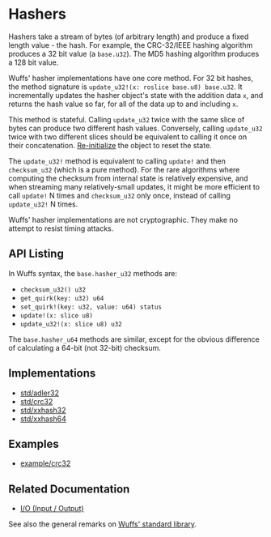 # Hashers

Hashers take a stream of bytes (of arbitrary length) and produce a fixed length
value - the hash. For example, the CRC-32/IEEE hashing algorithm produces a 32
bit value (a `base.u32`). The MD5 hashing algorithm produces a 128 bit value.

Wuffs' hasher implementations have one core method. For 32 bit hashes, the
method signature is `update_u32!(x: roslice base.u8) base.u32`. It
incrementally updates the hasher object's state with the addition data `x`, and
returns the hash value so far, for all of the data up to and including `x`.

This method is stateful. Calling `update_u32` twice with the same slice of
bytes can produce two different hash values. Conversely, calling `update_u32`
twice with two different slices should be equivalent to calling it once on
their concatenation. [Re-initialize](/doc/note/initialization.md) the object to
reset the state.

The `update_u32!` method is equivalent to calling `update!` and then
`checksum_u32` (which is a pure method). For the rare algorithms where
computing the checksum from internal state is relatively expensive, and when
streaming many relatively-small updates, it might be more efficient to call
`update!` N times and `checksum_u32` only once, instead of calling
`update_u32!` N times.

Wuffs' hasher implementations are not cryptographic. They make no attempt to
resist timing attacks.


## API Listing

In Wuffs syntax, the `base.hasher_u32` methods are:

- `checksum_u32() u32`
- `get_quirk(key: u32) u64`
- `set_quirk!(key: u32, value: u64) status`
- `update!(x: slice u8)`
- `update_u32!(x: slice u8) u32`

The `base.hasher_u64` methods are similar, except for the obvious difference of
calculating a 64-bit (not 32-bit) checksum.


## Implementations

- [std/adler32](/std/adler32)
- [std/crc32](/std/crc32)
- [std/xxhash32](/std/xxhash32)
- [std/xxhash64](/std/xxhash64)


## Examples

- [example/crc32](/example/crc32)


## Related Documentation

- [I/O (Input / Output)](/doc/note/io-input-output.md)

See also the general remarks on [Wuffs' standard library](/doc/std/README.md).
